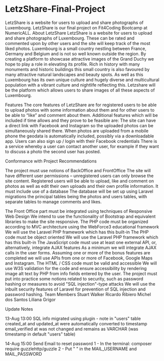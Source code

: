 # LetzShare-Final-Project
LetzShare is a website for users to upload and share photographs of Luxembourg. LetzShare is our final project on Fit4Coding Bootcamp at NumericALL. About LetzShare LetzShare is a website for users to upload and share photographs of Luxembourg. These can be rated and commented upon by other users and the site will keep track of the most liked photos. Luxembourg is a small country nestling between France, Germany and Belgium and is not so well known outside the region. By creating a platform to showcase attractive images of the Grand Duchy we hope to play a role in elevating its profile. Rich in history with many monuments and historic buildings this small country is also favoured by many attractive natural landscapes and beauty spots. As well as this Luxembourg has its own unique culture and hugely diverse and multicultural population with a vibrant culture and nightlife reflecting this. Letzshare will be the platform which allows users to share images of all these aspects of Luxembourg.

Features The core features of LetzShare are for registered users to be able to upload photos with some information about them and for other users to be able to “like” and comment about them. Additional features which will be included if time allows and they prove to be feasible are: The site can have a direct link with Facebook and Instagram so the uploaded photos can be simultaneously shared there. When photos are uploaded from a mobile phone the geodata is automatically included, possibly via a downloadable app. Users can also sign up / login with their Facebook credentials There is a service whereby a user can contact another user, for example if they want to discuss a photo the second user has posted.

Conformance with Project Recommendations

The project must use notions of BackOffice and FrontOffice The site will have different user permissions – unregistered users can only browse the site content. Registered users will be able to upload, like and comment on photos as well as edit their own uploads and their own profile information.
It must include use of a database
The database will be set up using Laravel migrations the principal tables being the photos and users tables, with separate tables to manage comments and likes.

The Front Office part must be integrated using techniques of Responsive Web Design We intend to use the functionality of Bootstrap and equivalent libraries to make the site responsive.
The PHP code must be organized according to MVC architecture using the WebForce3 educational framework We will use the Laravel PHP framework which has this built-in
The PHP code must be object oriented We will use the Laravel PHP framework which has this built-in
The JavaScript code must use at least one external API, or, alternatively, integrate AJAX features As a minimum we will integrate AJAX calls in the user forms. Assuming one or more of the bonus features are completed we will use APIs from one or more of Facebook, Google Maps and Instagram.
The HTML / CSS code must be valid and accessible We will use W3S validation for the code and ensure accessibility by rendering image alt text by PHP from info fields entered by the user.
The project must put into practice some notions related to security, such as password hashing or measures to avoid "SQL injection"-type attacks We will use the inbuilt security features of Laravel for prevention of SQL injection and password hashing.
Team Members Stuart Walker Ricardo Ribiero Michel dos Santos Liliana Grigor

Update Notes

13-Aug 13:00 SQL info migrated using plugin - note in "users" table created_at and updated_at were automatically converted to timestamp email_verified at was not changed and remains as VARCHAR (was timestamp in default "users" table)

14-Aug 15:00 Send Email to reset password 1 - In the terminal: composer require guzzlehttp/guzzle 2 - Put " " in the MAIL_USERNAME and MAIL_PASSWORD
